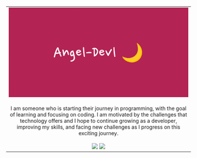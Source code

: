 <table style="background-color: transparent; width: 100%;">
  <tr>
    <td align="center">
      <img src="/Banner.png" alt="Mi Banner" />
    </td>
  </tr>
  <tr>
    <td align="center">
      <p>I am someone who is starting their journey in programming, with the goal of learning and focusing on coding. I am motivated by the challenges that technology offers and I hope to continue growing as a developer, improving my skills, and facing new challenges as I progress on this exciting journey.</p>
    </td>
  </tr>
  <tr>
    <td align="center">
      <img src="https://github-readme-stats.vercel.app/api?username=Angel-Devl&show_icons=true&theme=dark" width="48%" />
      <img src="https://github-readme-stats.vercel.app/api/top-langs/?username=Angel-Devl&layout=compact&theme=dark" width="48%" />
    </td>
  </tr>
</table>
